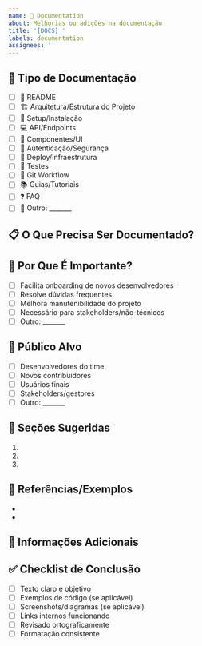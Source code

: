 ```yaml
---
name: 📝 Documentation
about: Melhorias ou adições na documentação
title: '[DOCS] '
labels: documentation
assignees: ''
---
```


## 📝 Tipo de Documentação

<!-- Marque uma ou mais opções -->

- [ ] 📖 README
- [ ] 🏗️ Arquitetura/Estrutura do Projeto
- [ ] 🔧 Setup/Instalação
- [ ] 💻 API/Endpoints
- [ ] 🎨 Componentes/UI
- [ ] 🔐 Autenticação/Segurança
- [ ] 🚀 Deploy/Infraestrutura
- [ ] 🧪 Testes
- [ ] 🌿 Git Workflow
- [ ] 📚 Guias/Tutoriais
- [ ] ❓ FAQ
- [ ] 🎯 Outro: _______

## 📋 O Que Precisa Ser Documentado?

<!-- Descrição clara do que precisa ser adicionado ou melhorado -->



## 🎯 Por Que É Importante?

<!-- Explique a importância desta documentação -->

- [ ] Facilita onboarding de novos desenvolvedores
- [ ] Resolve dúvidas frequentes
- [ ] Melhora manutenibilidade do projeto
- [ ] Necessário para stakeholders/não-técnicos
- [ ] Outro: _______

## 👥 Público Alvo

<!-- Quem vai ler esta documentação? -->

- [ ] Desenvolvedores do time
- [ ] Novos contribuidores
- [ ] Usuários finais
- [ ] Stakeholders/gestores
- [ ] Outro: _______

## 📄 Seções Sugeridas

<!-- Se você já sabe quais seções devem ser incluídas, liste aqui -->

1. 
2. 
3. 

## 🔗 Referências/Exemplos

<!-- Links para documentações similares ou referências úteis -->

- 
- 

## 📝 Informações Adicionais

<!-- Qualquer contexto adicional -->



## ✅ Checklist de Conclusão

<!-- O que deve ser incluído para considerar completo -->

- [ ] Texto claro e objetivo
- [ ] Exemplos de código (se aplicável)
- [ ] Screenshots/diagramas (se aplicável)
- [ ] Links internos funcionando
- [ ] Revisado ortograficamente
- [ ] Formatação consistente

